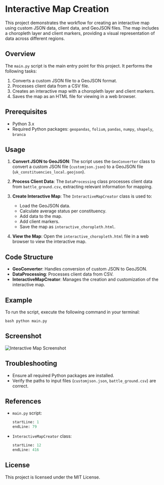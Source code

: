 # Interactive Map Creation

This project demonstrates the workflow for creating an interactive map using custom JSON data, client data, and GeoJSON files. The map includes a choropleth layer and client markers, providing a visual representation of data across different regions.

## Overview

The `main.py` script is the main entry point for this project. It performs the following tasks:

1. Converts a custom JSON file to a GeoJSON format.
2. Processes client data from a CSV file.
3. Creates an interactive map with a choropleth layer and client markers.
4. Saves the map as an HTML file for viewing in a web browser.

## Prerequisites

- Python 3.x
- Required Python packages: `geopandas`, `folium`, `pandas`, `numpy`, `shapely`, `branca`

## Usage

1. **Convert JSON to GeoJSON**: The script uses the `GeoConverter` class to convert a custom JSON file (`customjson.json`) to a GeoJSON file (`uk_constituencies_local.geojson`).

2. **Process Client Data**: The `DataProcessing` class processes client data from `battle_ground.csv`, extracting relevant information for mapping.

3. **Create Interactive Map**: The `InteractiveMapCreator` class is used to:
   - Load the GeoJSON data.
   - Calculate average status per constituency.
   - Add data to the map.
   - Add client markers.
   - Save the map as `interactive_choropleth.html`.

4. **View the Map**: Open the `interactive_choropleth.html` file in a web browser to view the interactive map.

## Code Structure

- **GeoConverter**: Handles conversion of custom JSON to GeoJSON.
- **DataProcessing**: Processes client data from CSV.
- **InteractiveMapCreator**: Manages the creation and customization of the interactive map.

## Example

To run the script, execute the following command in your terminal:

`
bash
python main.py
`

## Screenshot

![Interactive Map Screenshot](path/to/screenshot.png)

## Troubleshooting

- Ensure all required Python packages are installed.
- Verify the paths to input files (`customjson.json`, `battle_ground.csv`) are correct.

## References

- `main.py` script: 
  ```python:main.py
  startLine: 1
  endLine: 79
  ```

- `InteractiveMapCreator` class:
  ```python:interactive_map_creator.py
  startLine: 12
  endLine: 416
  ```

## License

This project is licensed under the MIT License.
